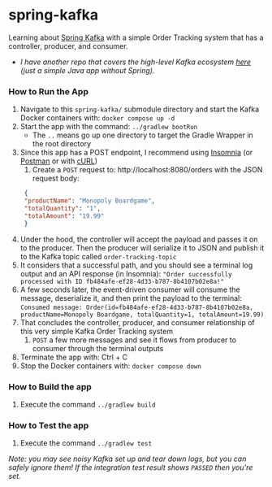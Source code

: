 # spring-kafka
Learning about [Spring Kafka](https://spring.io/projects/spring-kafka) with a simple Order Tracking system that has a
controller, producer, and consumer.
* _I have another repo that covers the high-level Kafka ecosystem [here](https://github.com/mai-thao/kafka-playground)
  (just a simple Java app without Spring)._

### How to Run the App
1) Navigate to this `spring-kafka/` submodule directory and start the Kafka Docker containers with: `docker compose up -d`
2) Start the app with the command: `../gradlew bootRun`
    * The `..` means go up one directory to target the Gradle Wrapper in the root directory
3) Since this app has a POST endpoint, I recommend using [Insomnia](https://insomnia.rest/features/api-testing) (or 
[Postman](https://www.postman.com/product/what-is-postman/) or with [cURL](https://stackoverflow.com/a/7173011))
    1) Create a `POST` request to: http://localhost:8080/orders with the JSON request body:
   ```json
    {
    "productName": "Monopoly Boardgame",
    "totalQuantity": "1",
    "totalAmount": "19.99"
    }
   ```
3) Under the hood, the controller will accept the payload and passes it on to the producer. Then the producer will serialize it to JSON and publish it to the Kafka topic called `order-tracking-topic`
4) It considers that a successful path, and you should see a terminal log output and an API response (in Insomnia): `"Order successfully processed with ID fb484afe-ef28-4d33-b787-8b4107b02e8a!"`
5) A few seconds later, the event-driven consumer will consume the message, deserialize it, and then print the payload to the terminal: `Consumed message: Order(id=fb484afe-ef28-4d33-b787-8b4107b02e8a, productName=Monopoly Boardgame, totalQuantity=1, totalAmount=19.99)` 
7) That concludes the controller, producer, and consumer relationship of this very simple Kafka Order Tracking system
   1) `POST` a few more messages and see it flows from producer to consumer through the terminal outputs
8) Terminate the app with: Ctrl + C
6) Stop the Docker containers with: `docker compose down`

### How to Build the app
1) Execute the command `../gradlew build`

### How to Test the app
1) Execute the command `../gradlew test`

_Note: you may see noisy Kafka set up and tear down logs, but you can safely ignore them! If the integration test result shows `PASSED` then you're set._
